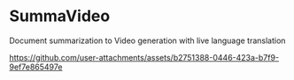 # SummaVideo
Document summarization to Video generation with live language translation




https://github.com/user-attachments/assets/b2751388-0446-423a-b7f9-9ef7e865497e

